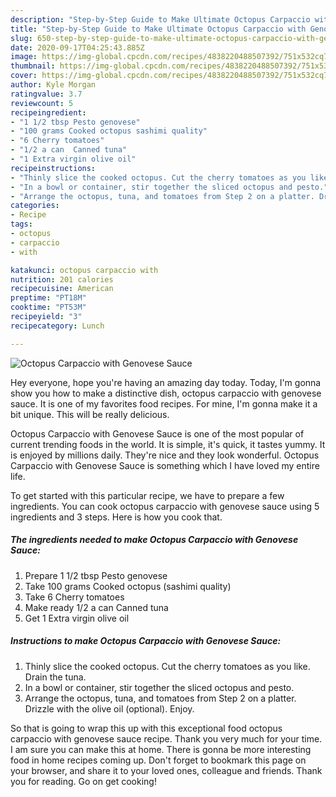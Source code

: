 ```yaml
---
description: "Step-by-Step Guide to Make Ultimate Octopus Carpaccio with Genovese Sauce"
title: "Step-by-Step Guide to Make Ultimate Octopus Carpaccio with Genovese Sauce"
slug: 650-step-by-step-guide-to-make-ultimate-octopus-carpaccio-with-genovese-sauce
date: 2020-09-17T04:25:43.885Z
image: https://img-global.cpcdn.com/recipes/4838220488507392/751x532cq70/octopus-carpaccio-with-genovese-sauce-recipe-main-photo.jpg
thumbnail: https://img-global.cpcdn.com/recipes/4838220488507392/751x532cq70/octopus-carpaccio-with-genovese-sauce-recipe-main-photo.jpg
cover: https://img-global.cpcdn.com/recipes/4838220488507392/751x532cq70/octopus-carpaccio-with-genovese-sauce-recipe-main-photo.jpg
author: Kyle Morgan
ratingvalue: 3.7
reviewcount: 5
recipeingredient:
- "1 1/2 tbsp Pesto genovese"
- "100 grams Cooked octopus sashimi quality"
- "6 Cherry tomatoes"
- "1/2 a can  Canned tuna"
- "1 Extra virgin olive oil"
recipeinstructions:
- "Thinly slice the cooked octopus. Cut the cherry tomatoes as you like. Drain the tuna."
- "In a bowl or container, stir together the sliced octopus and pesto."
- "Arrange the octopus, tuna, and tomatoes from Step 2 on a platter. Drizzle with the olive oil (optional). Enjoy."
categories:
- Recipe
tags:
- octopus
- carpaccio
- with

katakunci: octopus carpaccio with 
nutrition: 201 calories
recipecuisine: American
preptime: "PT18M"
cooktime: "PT53M"
recipeyield: "3"
recipecategory: Lunch

---
```



![Octopus Carpaccio with Genovese Sauce](https://img-global.cpcdn.com/recipes/4838220488507392/751x532cq70/octopus-carpaccio-with-genovese-sauce-recipe-main-photo.jpg)

Hey everyone, hope you're having an amazing day today. Today, I'm gonna show you how to make a distinctive dish, octopus carpaccio with genovese sauce. It is one of my favorites food recipes. For mine, I'm gonna make it a bit unique. This will be really delicious.



Octopus Carpaccio with Genovese Sauce is one of the most popular of current trending foods in the world. It is simple, it's quick, it tastes yummy. It is enjoyed by millions daily. They're nice and they look wonderful. Octopus Carpaccio with Genovese Sauce is something which I have loved my entire life.


To get started with this particular recipe, we have to prepare a few ingredients. You can cook octopus carpaccio with genovese sauce using 5 ingredients and 3 steps. Here is how you cook that.

<!--inarticleads1-->

##### The ingredients needed to make Octopus Carpaccio with Genovese Sauce:

1. Prepare 1 1/2 tbsp Pesto genovese
1. Take 100 grams Cooked octopus (sashimi quality)
1. Take 6 Cherry tomatoes
1. Make ready 1/2 a can  Canned tuna
1. Get 1 Extra virgin olive oil




<!--inarticleads2-->

##### Instructions to make Octopus Carpaccio with Genovese Sauce:

1. Thinly slice the cooked octopus. Cut the cherry tomatoes as you like. Drain the tuna.
1. In a bowl or container, stir together the sliced octopus and pesto.
1. Arrange the octopus, tuna, and tomatoes from Step 2 on a platter. Drizzle with the olive oil (optional). Enjoy.




So that is going to wrap this up with this exceptional food octopus carpaccio with genovese sauce recipe. Thank you very much for your time. I am sure you can make this at home. There is gonna be more interesting food in home recipes coming up. Don't forget to bookmark this page on your browser, and share it to your loved ones, colleague and friends. Thank you for reading. Go on get cooking!
